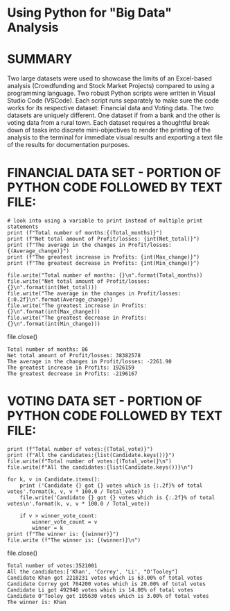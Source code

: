 # Using Python for "Big Data" Analysis

# SUMMARY

Two large datasets were used to showcase the limits of an Excel-based analysis (Crowdfunding and Stock Market Projects) compared to using a programming language. Two robust Python scripts were written in Visual Studio Code (VSCode). Each script runs separately to make sure the code works for its respective dataset: Financial data and Voting data. The two datasets are uniquely different. One dataset if from a bank and the other is voting data from a rural town. Each dataset requires a thoughtful break down of tasks into discrete mini-objectives to render the printing of the analysis to the terminal for immediate visual results and exporting a text file of the results for documentation purposes.

 # FINANCIAL DATA SET - PORTION OF PYTHON CODE FOLLOWED BY TEXT FILE:

    # look into using a variable to print instead of multiple print statements
    print (f"Total number of months:{(Total_months)}")
    print (f"Net total amount of Profit/losses: {int(Net_total)}")
    print (f"The average in the changes in Profit/losses: {(Average_change)}")
    print (f"The greatest increase in Profits: {int(Max_change)}")
    print (f"The greatest decrease in Profits: {int(Min_change)}")
    
    file.write("Total number of months: {}\n".format(Total_months))
    file.write("Net total amount of Profit/losses: {}\n".format(int(Net_total)))
    file.write("The average in the changes in Profit/losses: {:0.2f}\n".format(Average_change))
    file.write("The greatest increase in Profits: {}\n".format(int(Max_change)))
    file.write("The greatest decrease in Profits: {}\n".format(int(Min_change)))


file.close()

    Total number of months: 86
    Net total amount of Profit/losses: 38382578
    The average in the changes in Profit/losses: -2261.90
    The greatest increase in Profits: 1926159
    The greatest decrease in Profits: -2196167
    

 # VOTING DATA SET - PORTION OF PYTHON CODE FOLLOWED BY TEXT FILE:
 
    print (f"Total number of votes:{(Total_vote)}")
    print (f"All the candidates:{list(Candidate.keys())}") 
    file.write(f"Total number of votes:{(Total_vote)}\n")
    file.write(f"All the candidates:{list(Candidate.keys())}\n")
    
    for k, v in Candidate.items():
        print ('Candidate {} got {} votes which is {:.2f}% of total votes'.format(k, v, v * 100.0 / Total_vote))     
        file.write('Candidate {} got {} votes which is {:.2f}% of total votes\n'.format(k, v, v * 100.0 / Total_vote))
        
        if v > winner_vote_count:
            winner_vote_count = v
            winner = k
    print (f"The winner is: {(winner)}")
    file.write (f"The winner is: {(winner)}\n")

file.close()
               
    Total number of votes:3521001
    All the candidates:['Khan', 'Correy', 'Li', "O'Tooley"]
    Candidate Khan got 2218231 votes which is 63.00% of total votes
    Candidate Correy got 704200 votes which is 20.00% of total votes
    Candidate Li got 492940 votes which is 14.00% of total votes
    Candidate O'Tooley got 105630 votes which is 3.00% of total votes
    The winner is: Khan

